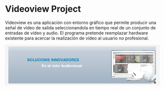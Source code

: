 ﻿Videoview Project
=================

Videoview es una aplicación con entorno gráfico que permite producir una señal de vídeo de salida seleccionandola en tiempo real de un conjunto de entradas de vídeo y audio. El programa pretende reemplazar hardware existente para acercar la realización de vídeo al usuario no profesional.

![Slogan](/aux_images/Fons_promo.png)